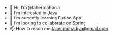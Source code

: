 - 👋 Hi, I’m @tahermahodia
- 👀 I’m interested in Java 
- 🌱 I’m currently learning Fusion App   
- 💞️ I’m looking to collaborate on Spring
- 📫 How to reach me taher.mohadiya@gmail.com

<!---
tahermahodia/tahermahodia is a ✨ special ✨ repository because its `README.md` (this file) appears on your GitHub profile.
You can click the Preview link to take a look at your changes.
--->

